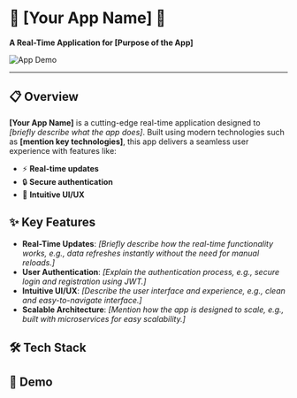 # **🌟 [Your App Name] 🌟**

**A Real-Time Application for [Purpose of the App]**

![App Demo](https://yourimageurl.com/demo.png) <!-- Replace with your actual image URL -->

---

## **📋 Overview**

**[Your App Name]** is a cutting-edge real-time application designed to _[briefly describe what the app does]_.
Built using modern technologies such as **[mention key technologies]**, this app delivers a seamless user experience with features like:
- ⚡ **Real-time updates**
- 🔒 **Secure authentication**
- 🎨 **Intuitive UI/UX**

## **✨ Key Features**

- **Real-Time Updates**: _[Briefly describe how the real-time functionality works, e.g., data refreshes instantly without the need for manual reloads.]_
- **User Authentication**: _[Explain the authentication process, e.g., secure login and registration using JWT.]_
- **Intuitive UI/UX**: _[Describe the user interface and experience, e.g., clean and easy-to-navigate interface.]_
- **Scalable Architecture**: _[Mention how the app is designed to scale, e.g., built with microservices for easy scalability.]_

## **🛠 Tech Stack**





## **🎥 Demo**
